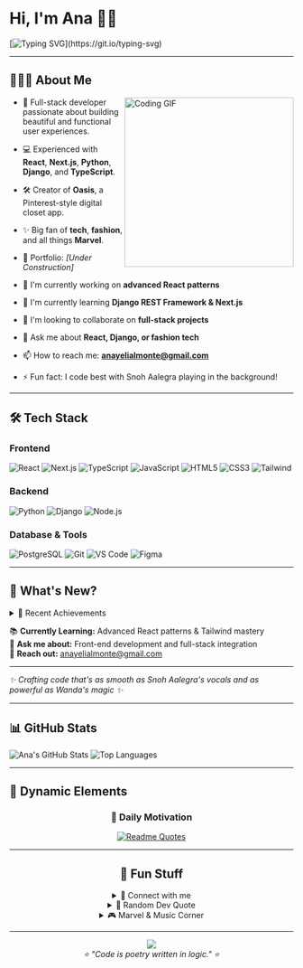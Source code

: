 # Hi, I'm Ana 🫶🏽
[![Typing SVG](https://readme-typing-svg.demolab.com?font=Press+Start+2P&size=16&pause=1000&color=355E3B&width=900&lines=Full-stack+dev+making+magic+with+code+%26+style.)](https://git.io/typing-svg)



---

## 🧚🏽‍♀️ About Me

<img align="right" alt="Coding GIF" width="300" src="https://media.giphy.com/media/L1R1tvI9svkIWwpVYr/giphy.gif" />

- 🌟 Full-stack developer passionate about building beautiful and functional user experiences.
- 💻 Experienced with **React**, **Next.js**, **Python**, **Django**, and **TypeScript**.
- 🛠 Creator of **Oasis**, a Pinterest-style digital closet app.
- ✨ Big fan of **tech**, **fashion**, and all things **Marvel**.
- 📂 Portfolio: *[Under Construction]*


- 🔭 I'm currently working on **advanced React patterns**
- 🌱 I'm currently learning **Django REST Framework & Next.js**
- 👯 I'm looking to collaborate on **full-stack projects**
- 💬 Ask me about **React, Django, or fashion tech**
- 📫 How to reach me: **anayelialmonte@gmail.com**
- ⚡ Fun fact: I code best with Snoh Aalegra playing in the background!

---

## 🛠 Tech Stack

### Frontend
![React](https://img.shields.io/badge/-React-61DAFB?logo=react&logoColor=black&style=for-the-badge)
![Next.js](https://img.shields.io/badge/-Next.js-000000?logo=nextdotjs&logoColor=white&style=for-the-badge)
![TypeScript](https://img.shields.io/badge/-TypeScript-3178C6?logo=typescript&logoColor=white&style=for-the-badge)
![JavaScript](https://img.shields.io/badge/-JavaScript-F7DF1E?logo=javascript&logoColor=black&style=for-the-badge)
![HTML5](https://img.shields.io/badge/-HTML5-E34F26?logo=html5&logoColor=white&style=for-the-badge)
![CSS3](https://img.shields.io/badge/-CSS3-1572B6?logo=css3&logoColor=white&style=for-the-badge)
![Tailwind](https://img.shields.io/badge/-Tailwind-38B2AC?logo=tailwind-css&logoColor=white&style=for-the-badge)

### Backend
![Python](https://img.shields.io/badge/-Python-3776AB?logo=python&logoColor=white&style=for-the-badge)
![Django](https://img.shields.io/badge/-Django-092E20?logo=django&logoColor=white&style=for-the-badge)
![Node.js](https://img.shields.io/badge/-Node.js-339933?logo=nodedotjs&logoColor=white&style=for-the-badge)

### Database & Tools
![PostgreSQL](https://img.shields.io/badge/-PostgreSQL-336791?logo=postgresql&logoColor=white&style=for-the-badge)
![Git](https://img.shields.io/badge/-Git-F05032?logo=git&logoColor=white&style=for-the-badge)
![VS Code](https://img.shields.io/badge/-VS%20Code-007ACC?logo=visual-studio-code&logoColor=white&style=for-the-badge)
![Figma](https://img.shields.io/badge/-Figma-F24E1E?logo=figma&logoColor=white&style=for-the-badge)

---

## 📢 What's New?

<details>
<summary>🎉 Recent Achievements</summary>

- ✅ **Completed Oasis** - A full-stack digital wardrobe organizer
- 🏆 **Participated in 3 hackathons** this year
- 📚 **Mastered Django REST Framework** fundamentals
- 🚀 **Deployed first Next.js production app**
- 💡 **Contributed to 2 open source projects**

</details>

📚 **Currently Learning:** Advanced React patterns & Tailwind mastery  
🎯 **Ask me about:** Front-end development and full-stack integration  
📩 **Reach out:** anayelialmonte@gmail.com

---

*✨ Crafting code that's as smooth as Snoh Aalegra's vocals and as powerful as Wanda's magic ✨*

---

## 📊 GitHub Stats
![Ana's GitHub Stats](https://github-readme-stats.vercel.app/api?username=ana039&show_icons=true&theme=dark&hide_rank=true&include_all_commits=true&count_private=true)
![Top Languages](https://github-readme-stats.vercel.app/api/top-langs/?username=ana039&layout=compact&theme=dark&include_all_commits=true&count_private=true&langs_count=8)

---



## 🔮 Dynamic Elements

<div align="center">

### 💭 Daily Motivation
[![Readme Quotes](https://quotes-github-readme.vercel.app/api?type=horizontal&theme=dark&quote=Code%20with%20the%20smoothness%20of%20Snoh%20Aalegra%27s%20vocals&author=Ana)](https://github.com/piyushsuthar/github-readme-quotes)


---

## 🌟 Fun Stuff

<details>
<summary>📱 Connect with me</summary>

<div align="center">

[![LinkedIn](https://img.shields.io/badge/LinkedIn-0077B5?style=for-the-badge&logo=linkedin&logoColor=white)](https://www.linkedin.com/in/anayeli-almonte-2b3976216)
[![Twitter](https://img.shields.io/badge/Twitter-1DA1F2?style=for-the-badge&logo=twitter&logoColor=white)](https://twitter.com/yourhandle)
[![Portfolio](https://img.shields.io/badge/Portfolio-355E3B?style=for-the-badge&logo=About.me&logoColor=white)](https://yourportfolio.com)
[![Email](https://img.shields.io/badge/Email-D14836?style=for-the-badge&logo=gmail&logoColor=white)](mailto:anayelialmonte@gmail.com)

</div>

</details>

<details>
<summary>💭 Random Dev Quote</summary>
<div align="center">

![Quote](https://quotes-github-readme.vercel.app/api?type=horizontal&theme=tokyonight)

</div>
</details>

<details>
<summary>🎮 Marvel & Music Corner</summary>

**Favorite Marvel Characters:** Rogue, Wanda Maximoff, Doctor Doom, Gambit  
**Current Fashion Inspiration:** Sustainable tech wear meets elegant minimalism  
**Coding Playlist:** Snoh Aalegra + Cleo Sol + Aventura  
**Latest Obsession:** "Throne of Glass" Book series by Sarah J Maas

</details>

---

<div align="center">
  <img src="https://capsule-render.vercel.app/api?type=waving&color=355E3B&height=120&section=footer" />
</div>

<div align="center">
  <i>⭐️ "Code is poetry written in logic." ⭐️</i>
</div>
